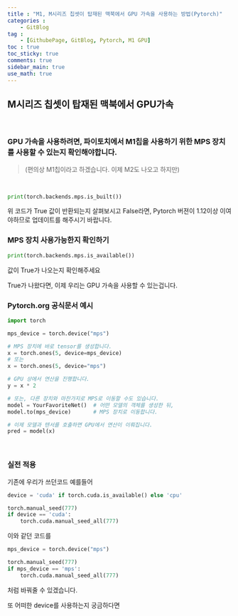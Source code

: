 ```yaml
---
title : "M1, M시리즈 칩셋이 탑재된 맥북에서 GPU 가속을 사용하는 방법(Pytorch)"
categories :
    - GitBlog
tag :
    - [GithubePage, GitBlog, Pytorch, M1 GPU]
toc : true
toc_sticky: true 
comments: true
sidebar_main: true
use_math: true
---
```


## M시리즈 칩셋이 탑재된 맥북에서 GPU가속
<br>

### GPU 가속을 사용하려면, 파이토치에서 M1칩을 사용하기 위한 MPS 장치를 사용할 수 있는지 확인해야합니다.

>(편의상 M1칩이라고 하겠습니다. 이제 M2도 나오고 하지만)
<br>

```py
print(torch.backends.mps.is_built())
```
위 코드가 True 값이 반환되는지 살펴보시고 False라면, Pytorch 버젼이 1.12이상 이여야하므로 업데이트를 해주시기 바랍니다.
<br>

### MPS 장치 사용가능한지 확인하기

```py
print(torch.backends.mps.is_available())
```
값이 True가 나오는지 확인해주세요

True가 나왔다면, 이제 우리는 GPU 가속을 사용할 수 있는겁니다.
<br>

### Pytorch.org 공식문서 예시

```py
import torch

mps_device = torch.device("mps")

# MPS 장치에 바로 tensor를 생성합니다.
x = torch.ones(5, device=mps_device)
# 또는
x = torch.ones(5, device="mps")

# GPU 상에서 연산을 진행합니다.
y = x * 2

# 또는, 다른 장치와 마찬가지로 MPS로 이동할 수도 있습니다.
model = YourFavoriteNet()  # 어떤 모델의 객체를 생성한 뒤,
model.to(mps_device)       # MPS 장치로 이동합니다.

# 이제 모델과 텐서를 호출하면 GPU에서 연산이 이뤄집니다.
pred = model(x)
```
<br>

### 실전 적용

기존에 우리가 쓰던코드 예를들어

```python
device = 'cuda' if torch.cuda.is_available() else 'cpu'

torch.manual_seed(777)
if device == 'cuda':
    torch.cuda.manual_seed_all(777)
```

이와 같던 코드를 

```py
mps_device = torch.device("mps")

torch.manual_seed(777)
if mps_device == 'mps':
    torch.cuda.manual_seed_all(777)
```

처럼 바꿔줄 수 있겠습니다.

또 어떠한 device를 사용하는지 궁금하다면